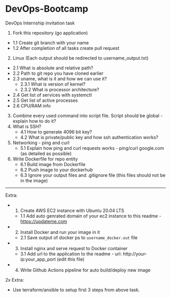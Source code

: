 # DevOps-Bootcamp

DevOps Internship invitation task

1. Fork this repository (go application)
  - 1.1 Create git branch with your name
  - 1.2 After completion of all tasks create pull request
2. Linux (Each output should be redirected to username_output.txt)
  - 2.1 What is absolute and relative path?
  - 2.2 Path to git repo you have cloned earlier
  - 2.3 uname, what is it and how we can use it?
      - 2.3.1 What is version of kernel?
      - 2.3.2 What is processor architecture?
  - 2.4 Get list of services with systemctl
  - 2.5 Get list of active processes
  - 2.6 CPU/RAM info
3. Combine every used command into script file. Script should be global - explain how to do it?
4. What is SSH?
   - 4.1 How to generate 4096 bit key?
   - 4.2 What is private/public key and how ssh authentication works?
5. Networking - ping and curl
   - 5.1 Explain how ping and curl requests works - ping/curl google.com (as detailed as possible)
6. Write Dockerfile for repo entity
   - 6.1 Build image from Dockerfile
   - 6.2 Push image to your dockerhub
   - 6.3 Ignore your output files and .gitignore file (this files should not be in the image)
---
Extra:
+ 1. Create AWS EC2 instance with Ubuntu 20.04 LTS
    - 1.1 Add auto genrated domain of your ec2 instance to this readme - https://updateme.com
+ 2. Install Docker and run your image in it
    - 2.1 Save output of docker ps to `username_docker.out` file
+ 3. Install nginx and serve request to Docker container
    - 3.1 Add url to the application to the readme - url: http://your-ip:your_app_port (edit this file)
+ 4. Write Github Actions pipeline for auto build/deploy new image

2x Extra:
+ Use terraform/ansible to setup first 3 steps from above task. 

